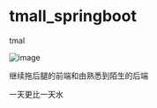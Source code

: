 # tmall_springboot
tmal




![image](https://img.shields.io/badge/version-v1.0-green)

继续拖后腿的前端和由熟悉到陌生的后端

一天更比一天水
